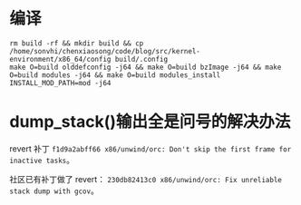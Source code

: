# 编译

```shell
rm build -rf && mkdir build && cp /home/sonvhi/chenxiaosong/code/blog/src/kernel-environment/x86_64/config build/.config
make O=build olddefconfig -j64 && make O=build bzImage -j64 && make O=build modules -j64 && make O=build modules_install INSTALL_MOD_PATH=mod -j64
```

# dump_stack()输出全是问号的解决办法

revert 补丁 `f1d9a2abff66 x86/unwind/orc: Don't skip the first frame for inactive tasks`。

社区已有补丁做了 revert： `230db82413c0 x86/unwind/orc: Fix unreliable stack dump with gcov`。